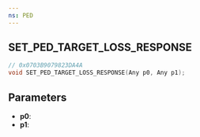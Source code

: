 ```yaml
---
ns: PED
---
```

## SET_PED_TARGET_LOSS_RESPONSE

```c
// 0x0703B9079823DA4A
void SET_PED_TARGET_LOSS_RESPONSE(Any p0, Any p1);
```

## Parameters
* **p0**:
* **p1**:
